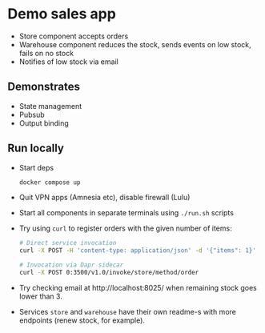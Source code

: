 # Demo sales app

- Store component accepts orders
- Warehouse component reduces the stock, sends events on low stock, fails on no stock
- Notifies of low stock via email

## Demonstrates

- State management
- Pubsub
- Output binding

## Run locally

- Start deps

    ```sh
    docker compose up
    ```

- Quit VPN apps (Amnesia etc), disable firewall (Lulu)

- Start all components in separate terminals using `./run.sh` scripts

- Try using `curl` to register orders with the given number of items:

    ```sh
    # Direct service invocation
    curl -X POST -H 'content-type: application/json' -d '{"items": 1}' 0:3001/order

    # Invocation via Dapr sidecar
    curl -X POST 0:3500/v1.0/invoke/store/method/order
    ```

- Try checking email at http://localhost:8025/ when remaining stock goes lower than 3.

- Services `store` and `warehouse` have their own readme-s with more endpoints (renew stock, for example).
